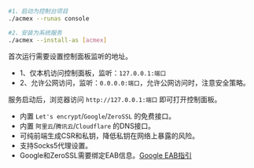 ```bash
#1、启动为控制台项目
./acmex --runas console

#2、安装为系统服务
./acmex --install-as [acmex]
```
首次运行需要设置控制面板监听的地址。

* 1、仅本机访问控制面板，监听：`127.0.0.1:端口`
* 2、允许公网访问，监听：`0.0.0.0:端口`，允许公网访问时，注意安全策略。

服务启动后，浏览器访问 `http://127.0.0.1:端口` 即可打开控制面板。

* 内置 `Let's encrypt`/`Google`/`ZeroSSL` 的免费接口。
* 内置 `阿里云`/`腾讯云`/`Cloudflare` 的DNS接口。
* 可纯前端生成CSR和私钥，降低私钥在网络上暴露的风险。
* 支持Socks5代理设置。
* Google和ZeroSSL需要绑定EAB信息。[Google EAB指引](https://wos.cc/document/google-ssl.html)